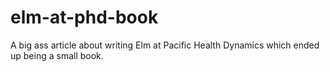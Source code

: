 # elm-at-phd-book
A big ass article about writing Elm at Pacific Health Dynamics which ended up being a small book.
